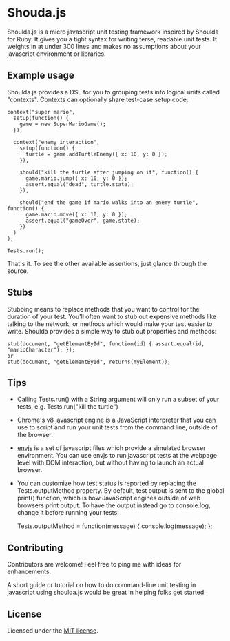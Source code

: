 Shouda.js
=========

Shoulda.js is a micro javascript unit testing framework inspired by Shoulda for Ruby. It gives you a tight syntax for writing terse, readable unit tests. It weights in at under 300 lines and makes no assumptions about your javascript environment or libraries.

Example usage
-------------
Shoulda.js provides a DSL for you to grouping tests into logical units called "contexts". Contexts can optionally share test-case setup code:

    context("super mario",
      setup(function() {
        game = new SuperMarioGame();
      }),

      context("enemy interaction",
        setup(function() {
          turtle = game.addTurtleEnemy({ x: 10, y: 0 });
        }),
        
        should("kill the turtle after jumping on it", function() {
          game.mario.jump({ x: 10, y: 0 });
          assert.equal("dead", turtle.state);
        }),

        should("end the game if mario walks into an enemy turtle", function() {
          game.mario.move({ x: 10, y: 0 });
          assert.equal("gameOver", game.state);
        })
      )
    );

    Tests.run();

That's it. To see the other available assertions, just glance through the source.

Stubs
-----
Stubbing means to replace methods that you want to control for the duration of your test. You'll often want to stub out expensive methods like talking to the network, or methods which would make your test easier to write. Shoulda provides a simple way to stub out properties and methods:

    stub(document, "getElementById", function(id) { assert.equal(id, "marioCharacter"); });
    or
    stub(document, "getElementById", returns(myElement));

Tips
----
- Calling Tests.run() with a String argument will only run a subset of your tests, e.g. Tests.run("kill the turtle")

- [Chrome's v8 javascript engine](http://code.google.com/apis/v8/intro.html) is a JavaScript interpreter that you can use to script and run your unit tests from the command line, outside of the browser.

- [envjs](http://www.envjs.com/) is a set of javascript files which provide a simulated browser environment. You can use envjs to run javascript tests at the webpage level with DOM interaction, but without having to launch an actual browser.

- You can customize how test status is reported by replacing the Tests.outputMethod property. By default, test output is sent to the global print() function, which is how JavaScript engines outside of web browsers print output. To have the output instead go to console.log, change it before running your tests:

    Tests.outputMethod = function(message) { console.log(message); };

Contributing
------------
Contributors are welcome! Feel free to ping me with ideas for enhancements.

A short guide or tutorial on how to do command-line unit testing in javascript using shoulda.js would be great in helping folks get started.

License
-------
Licensed under the [MIT license](http://www.opensource.org/licenses/mit-license.php).